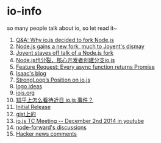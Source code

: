 io-info
=======

so many people talk about io, so let read it~

1. [Q&A: Why io.js decided to fork Node.js](http://www.infoworld.com/article/2855057/application-development/why-iojs-decided-to-fork-nodejs.html)
2. [Node.js gains a new fork, much to Joyent's dismay](http://www.infoworld.com/article/2854642/javascript/nodejs-gains-a-new-fork-much-to-joyents-dismay.html)
3. [Joyent staves off talk of a Node.js fork](http://www.infoworld.com/article/2835159/node-js/node-js-governance-model-pushed-as-forking-talk-ensues.html)
4. [Node.js也分裂，核心开发者创建分支io.js](http://www.infoq.com/cn/news/2014/12/node.js-split-branch-iojs)
5. [Feature Request: Every async function returns Promise](https://github.com/iojs/io.js/issues/11#issuecomment-66233959)
6. [Isaac's blog](http://blog.izs.me/post/104685388058/io-js)
7. [StrongLoop’s Position on io.js](http://strongloop.com/strongblog/position-on-io-js/)
8. [logo ideas](https://github.com/iojs/io.js/issues/37#issuecomment-65897631)
9. [iojs.org](http://iojs.org/)
10. [知乎上怎么看待近日 io.js 事件？](http://www.zhihu.com/question/26897333/answer/34459718)
11. [Initial Release](https://github.com/iojs/io.js/issues/28)
12. [gist上的](https://gist.github.com/maxogden/d96123138522c84cdb25)
13. [io.js TC Meeting -- December 2nd 2014 in youtube](https://www.youtube.com/watch?v=Z1UlIJMS6qs)
14. [node-forward's discussions](https://github.com/node-forward/discussions/issues)
15. [Hacker news comments](https://news.ycombinator.com/item?id=8695558)
